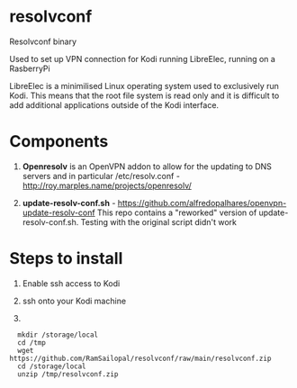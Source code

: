 # resolvconf

Resolvconf binary

Used to set up VPN connection for Kodi running LibreElec, running on a RasberryPi

LibreElec is a minimilised Linux operating system used to exclusively run Kodi. This means that the root file system is read only and it is difficult to add additional applications outside of the Kodi interface.

# Components
 
1) **Openresolv** is an OpenVPN addon to allow for the updating to DNS servers and in particular /etc/resolv.conf - http://roy.marples.name/projects/openresolv/

2) **update-resolv-conf.sh** - https://github.com/alfredopalhares/openvpn-update-resolv-conf This repo contains a "reworked" version of update-resolv-conf.sh. Testing with the original script didn't work

# Steps to install

1) Enable ssh access to Kodi

2) ssh onto your Kodi machine

3) 

      mkdir /storage/local
      cd /tmp
      wget https://github.com/RamSailopal/resolvconf/raw/main/resolvconf.zip
      cd /storage/local
      unzip /tmp/resolvconf.zip



